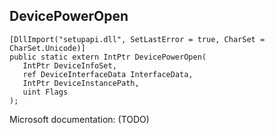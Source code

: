 ## DevicePowerOpen

```
[DllImport("setupapi.dll", SetLastError = true, CharSet = CharSet.Unicode)]
public static extern IntPtr DevicePowerOpen(
   IntPtr DeviceInfoSet,
   ref DeviceInterfaceData InterfaceData,
   IntPtr DeviceInstancePath,
   uint Flags
);
```

Microsoft documentation: (TODO)
